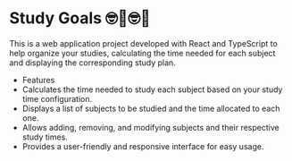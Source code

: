 # Study Goals 🤓📘🤓📘
This is a web application project developed with React and TypeScript to help organize your studies, calculating the time needed for each subject and displaying the corresponding study plan.

- Features
- Calculates the time needed to study each subject based on your study time configuration.
- Displays a list of subjects to be studied and the time allocated to each one.
- Allows adding, removing, and modifying subjects and their respective study times.
- Provides a user-friendly and responsive interface for easy usage.
